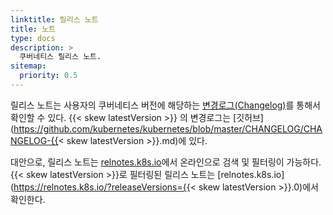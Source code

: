 ```yaml
---
linktitle: 릴리스 노트
title: 노트
type: docs
description: >
  쿠버네티스 릴리스 노트.
sitemap:
  priority: 0.5
---
```


릴리스 노트는 사용자의 쿠버네티스 버전에 해당하는 [변경로그(Changelog)](https://github.com/kubernetes/kubernetes/tree/master/CHANGELOG)를 통해서 확인할 수 있다. {{< skew latestVersion >}} 의 변경로그는 [깃허브](https://github.com/kubernetes/kubernetes/blob/master/CHANGELOG/CHANGELOG-{{< skew latestVersion >}}.md)에 있다.

대안으로, 릴리스 노트는 [relnotes.k8s.io](https://relnotes.k8s.io)에서 온라인으로 검색 및 필터링이 가능하다. {{< skew latestVersion >}}로 필터링된 릴리스 노트는 [relnotes.k8s.io](https://relnotes.k8s.io/?releaseVersions={{< skew latestVersion >}}.0)에서 확인한다.

